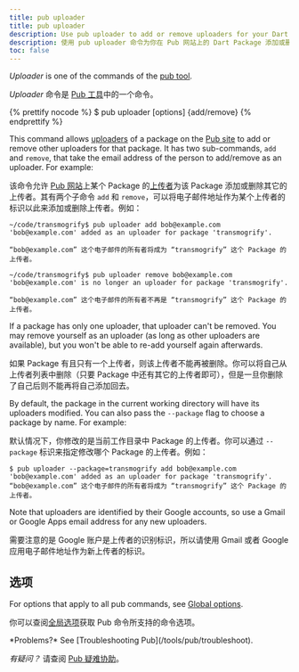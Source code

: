 ```yaml
---
title: pub uploader
title: pub uploader
description: Use pub uploader to add or remove uploaders for your Dart package on the Pub site.
description: 使用 pub uploader 命令为你在 Pub 网站上的 Dart Package 添加或删除上传者。
toc: false
---
```


_Uploader_ is one of the commands of the [pub tool](/tools/pub/cmd).

_Uploader_ 命令是 [Pub 工具](/tools/pub/cmd)中的一个命令。

{% prettify nocode %}
$ pub uploader [options] {add/remove} <email>
{% endprettify %}

This command allows
[uploaders](/tools/pub/glossary#uploader) of a
package on the [Pub site]({{site.pub}}) to add or remove
other uploaders for that package. It has two sub-commands,
`add` and `remove`, that take the email address of the person to
add/remove as an uploader. For example:

该命令允许 [Pub 网站]({{site.pub}})上某个 Package 的[上传者](/tools/pub/glossary#uploader)为该 Package 添加或删除其它的上传者。其有两个子命令 `add` 和 `remove`，可以将电子邮件地址作为某个上传者的标识以此来添加或删除上传者。例如：

```terminal
~/code/transmogrify$ pub uploader add bob@example.com
'bob@example.com' added as an uploader for package 'transmogrify'.

“bob@example.com” 这个电子邮件的所有者将成为 “transmogrify” 这个 Package 的上传者。

~/code/transmogrify$ pub uploader remove bob@example.com
'bob@example.com' is no longer an uploader for package 'transmogrify'.

“bob@example.com” 这个电子邮件的所有者不再是 “transmogrify” 这个 Package 的上传者。
```

If a package has only one uploader, that uploader can't be removed. You may
remove yourself as an uploader (as long as other uploaders are available),
but you won't be able to re-add yourself again afterwards.

如果 Package 有且只有一个上传者，则该上传者不能再被删除。你可以将自己从上传者列表中删除（只要 Package 中还有其它的上传者即可），但是一旦你删除了自己后则不能再将自己添加回去。

By default, the package in the current working directory will have its
uploaders modified. You can also pass the `--package` flag to choose a
package by name. For example:

默认情况下，你修改的是当前工作目录中 Package 的上传者。你可以通过 `--package` 标识来指定修改哪个 Package 的上传者。例如：

```terminal
$ pub uploader --package=transmogrify add bob@example.com
'bob@example.com' added as an uploader for package 'transmogrify'.
“bob@example.com” 这个电子邮件的所有者将成为 “transmogrify” 这个 Package 的上传者。
```

Note that uploaders are identified by their Google accounts, so use a Gmail or
Google Apps email address for any new uploaders.

需要注意的是 Google 账户是上传者的识别标识，所以请使用 Gmail 或者 Google 应用电子邮件地址作为新上传者的标识。

## 选项

For options that apply to all pub commands, see
[Global options](/tools/pub/cmd#global-options).

你可以查阅[全局选项](/tools/pub/cmd#global-options)获取 Pub 命令所支持的命令选项。

<aside class="alert alert-info" markdown="1">
  *Problems?* See [Troubleshooting Pub](/tools/pub/troubleshoot).

  *有疑问？* 请查阅 [Pub 疑难协助](/tools/pub/troubleshoot)。
</aside>
